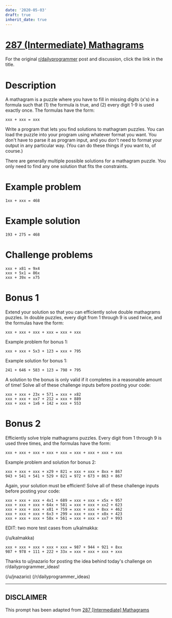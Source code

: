 ```yaml
---
date: '2020-05-03'
draft: true
inherit_date: true
---
```


# [287 (Intermediate) Mathagrams](https://www.reddit.com/r/dailyprogrammer/comments/576o8o/20161012_challenge_287_intermediate_mathagrams/)

For the original [r/dailyprogrammer](https://www.reddit.com/r/dailyprogrammer/) post and discussion, click the link in the title.

# Description
A mathagram is a puzzle where you have to fill in missing digits (x's) in a formula such that (1) the formula is true, and (2) every digit 1-9 is used exactly once. The formulas have the form:


```
xxx + xxx = xxx
```
Write a program that lets you find solutions to mathagram puzzles. You can load the puzzle into your program using whatever format you want. You don't have to parse it as program input, and you don't need to format your output in any particular way. (You can do these things if you want to, of course.)

There are generally multiple possible solutions for a mathagram puzzle. You only need to find any one solution that fits the constraints.

# Example problem

```
1xx + xxx = 468
```
# Example solution

```
193 + 275 = 468
```
# Challenge problems

```
xxx + x81 = 9x4  
xxx + 5x1 = 86x
xxx + 39x = x75
```
# Bonus 1
Extend your solution so that you can efficiently solve double mathagrams puzzles. In double puzzles, every digit from 1 through 9 is used twice, and the formulas have the form:


```
xxx + xxx + xxx + xxx = xxx + xxx
```
Example problem for bonus 1:


```
xxx + xxx + 5x3 + 123 = xxx + 795
```
Example solution for bonus 1:


```
241 + 646 + 583 + 123 = 798 + 795
```
A solution to the bonus is only valid if it completes in a reasonable amount of time! Solve all of these challenge inputs before posting your code:


```
xxx + xxx + 23x + 571 = xxx + x82
xxx + xxx + xx7 + 212 = xxx + 889
xxx + xxx + 1x6 + 142 = xxx + 553
```
# Bonus 2
Efficiently solve triple mathagrams puzzles. Every digit from 1 through 9 is used three times, and the formulas have the form:


```
xxx + xxx + xxx + xxx + xxx = xxx + xxx + xxx + xxx
```
Example problem and solution for bonus 2:


```
xxx + xxx + xxx + x29 + 821 = xxx + xxx + 8xx + 867
943 + 541 + 541 + 529 + 821 = 972 + 673 + 863 + 867
```
Again, your solution must be efficient! Solve all of these challenge inputs before posting your code:


```
xxx + xxx + xxx + 4x1 + 689 = xxx + xxx + x5x + 957
xxx + xxx + xxx + 64x + 581 = xxx + xxx + xx2 + 623
xxx + xxx + xxx + x81 + 759 = xxx + xxx + 8xx + 462
xxx + xxx + xxx + 6x3 + 299 = xxx + xxx + x8x + 423
xxx + xxx + xxx + 58x + 561 = xxx + xxx + xx7 + 993
```
EDIT: two more test cases from u/kalmakka:

(/u/kalmakka)

```
xxx + xxx + xxx + xxx + xxx = 987 + 944 + 921 + 8xx
987 + 978 + 111 + 222 + 33x = xxx + xxx + xxx + xxx
```
Thanks to u/jnazario for posting the idea behind today's challenge on r/dailyprogrammer_ideas!

(/u/jnazario)
(/r/dailyprogrammer_ideas)

----
## **DISCLAIMER**
This prompt has been adapted from [287 [Intermediate] Mathagrams](https://www.reddit.com/r/dailyprogrammer/comments/576o8o/20161012_challenge_287_intermediate_mathagrams/
)
